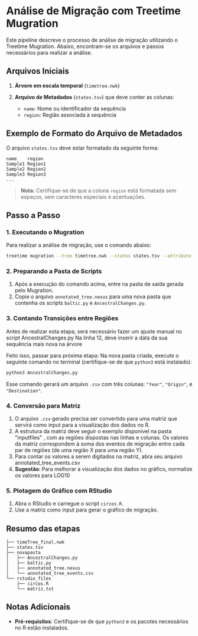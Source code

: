 # Análise de Migração com Treetime Mugration

Este pipeline descreve o processo de análise de migração utilizando o Treetime Mugration. Abaixo, encontram-se os arquivos e passos necessários para realizar a análise.

## Arquivos Iniciais

1. **Árvore em escala temporal** (`timetree.nwk`)
2. **Arquivo de Metadados** (`states.tsv`) que deve conter as colunas:

   - `name`: Nome ou identificador da sequência
   - `region`: Região associada à sequência

## Exemplo de Formato do Arquivo de Metadados

O arquivo `states.tsv` deve estar formatado da seguinte forma:

```tsv
name    region
Sample1 Region1
Sample2 Region2
Sample3 Region3
...
```

  > **Nota:** Certifique-se de que a coluna `region` está formatada sem espaços, sem caracteres especiais e acentuações.


## Passo a Passo

### 1. Executando o Mugration

Para realizar a análise de migração, use o comando abaixo:

```bash
treetime mugration --tree timetree.nwk --states states.tsv --attribute region
```

### 2. Preparando a Pasta de Scripts

1. Após a execução do comando acima, entre na pasta de saída gerada pelo Mugration.
2. Copie o arquivo `annotated_tree.nexus` para uma nova pasta que contenha os scripts `baltic.py` e `AncestralChanges.py`.

### 3. Contando Transições entre Regiões

Antes de realizar esta etapa, será necessário fazer um ajuste manual no script AncestralChanges.py
Na linha 12, deve inserir a data da sua sequência mais nova na árvore

Feito isso, passar para próxima etapa:
Na nova pasta criada, execute o seguinte comando no terminal (certifique-se de que `python3` está instalado):

```bash
python3 AncestralChanges.py
```

Esse comando gerará um arquivo `.csv` com três colunas: `"Year"`, `"Origin"`, e `"Destination"`.

### 4. Conversão para Matriz

1. O arquivo `.csv` gerado precisa ser convertido para uma matriz que servirá como input para a visualização dos dados no R.
2. A estrutura da matriz deve seguir o exemplo disponível na pasta "inputfiles" , com as regiões dispostas nas linhas e colunas. Os valores da matriz correspondem à soma dos eventos de migração entre cada par de regiões (de uma região X para uma região Y).
3. Para contar os valores a serem digitados na matriz, abra seu arquivo annotated_tree_events.csv
4. **Sugestão**: Para melhorar a visualização dos dados no gráfico, normalize os valores para LOG10

### 5. Plotagem do Gráfico com RStudio

1. Abra o RStudio e carregue o script `circos.R`.
2. Use a matriz como input para gerar o gráfico de migração.

## Resumo das etapas

```plaintext
├── timeTree_final.nwk
├── states.tsv
├── novapasta
│   ├── AncestralChanges.py
│   ├── baltic.py
│   ├── annotated_tree.nexus
│   └── annotated_tree_events.csv
└── rstudio_files
    ├── circos.R
    └── matriz.txt
```

## Notas Adicionais

- **Pré-requisitos**: Certifique-se de que `python3` e os pacotes necessários no R estão instalados.
